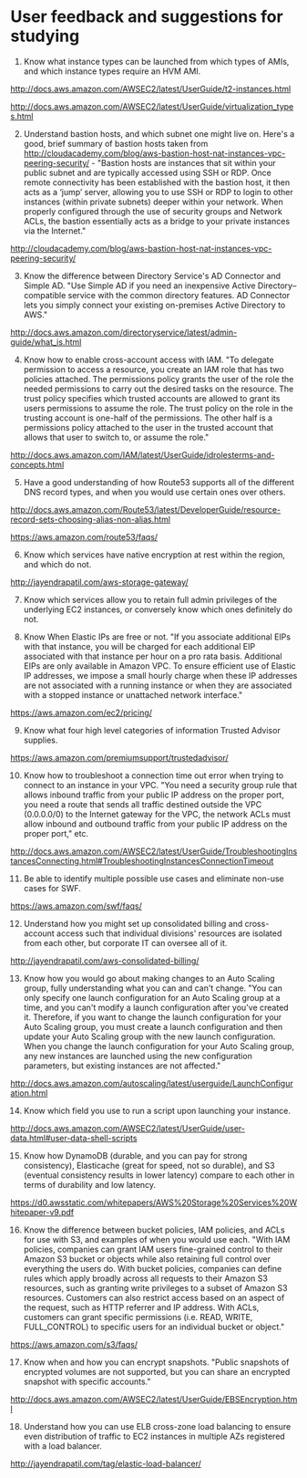 # User feedback and suggestions for studying

1. Know what instance types can be launched from which types of AMIs, and which instance types require an HVM AMI.

http://docs.aws.amazon.com/AWSEC2/latest/UserGuide/t2-instances.html

http://docs.aws.amazon.com/AWSEC2/latest/UserGuide/virtualization_types.html

2. Understand bastion hosts, and which subnet one might live on. Here's a good, brief summary of bastion hosts taken from http://cloudacademy.com/blog/aws-bastion-host-nat-instances-vpc-peering-security/ - "Bastion hosts are instances that sit within your public subnet and are typically accessed using SSH or RDP. Once remote connectivity has been established with the bastion host, it then acts as a ‘jump’ server, allowing you to use SSH or RDP to login to other instances (within private subnets) deeper within your network. When properly configured through the use of security groups and Network ACLs, the bastion essentially acts as a bridge to your private instances via the Internet."

http://cloudacademy.com/blog/aws-bastion-host-nat-instances-vpc-peering-security/

3. Know the difference between Directory Service's AD Connector and Simple AD. "Use Simple AD if you need an inexpensive Active Directory–compatible service with the common directory features. AD Connector lets you simply connect your existing on-premises Active Directory to AWS."

http://docs.aws.amazon.com/directoryservice/latest/admin-guide/what_is.html

4. Know how to enable cross-account access with IAM. "To delegate permission to access a resource, you create an IAM role that has two policies attached. The permissions policy grants the user of the role the needed permissions to carry out the desired tasks on the resource. The trust policy specifies which trusted accounts are allowed to grant its users permissions to assume the role. The trust policy on the role in the trusting account is one-half of the permissions. The other half is a permissions policy attached to the user in the trusted account that allows that user to switch to, or assume the role."

http://docs.aws.amazon.com/IAM/latest/UserGuide/idrolesterms-and-concepts.html

5. Have a good understanding of how Route53 supports all of the different DNS record types, and when you would use certain ones over others.

http://docs.aws.amazon.com/Route53/latest/DeveloperGuide/resource-record-sets-choosing-alias-non-alias.html

https://aws.amazon.com/route53/faqs/

6. Know which services have native encryption at rest within the region, and which do not.

http://jayendrapatil.com/aws-storage-gateway/

7. Know which services allow you to retain full admin privileges of the underlying EC2 instances, or conversely know which ones definitely do not.

8. Know When Elastic IPs are free or not. "If you associate additional EIPs with that instance, you will be charged for each additional EIP associated with that instance per hour on a pro rata basis. Additional EIPs are only available in Amazon VPC. To ensure efficient use of Elastic IP addresses, we impose a small hourly charge when these IP addresses are not associated with a running instance or when they are associated with a stopped instance or unattached network interface."

https://aws.amazon.com/ec2/pricing/

9. Know what four high level categories of information Trusted Advisor supplies.

https://aws.amazon.com/premiumsupport/trustedadvisor/

10. Know how to troubleshoot a connection time out error when trying to connect to an instance in your VPC. "You need a security group rule that allows inbound traffic from your public IP address on the proper port, you need a route that sends all traffic destined outside the VPC (0.0.0.0/0) to the Internet gateway for the VPC, the network ACLs must allow inbound and outbound traffic from your public IP address on the proper port," etc.

http://docs.aws.amazon.com/AWSEC2/latest/UserGuide/TroubleshootingInstancesConnecting.html#TroubleshootingInstancesConnectionTimeout


11. Be able to identify multiple possible use cases and eliminate non-use cases for SWF.

https://aws.amazon.com/swf/faqs/

12. Understand how you might set up consolidated billing and cross-account access such that individual divisions' resources are isolated from each other, but corporate IT can oversee all of it.

http://jayendrapatil.com/aws-consolidated-billing/

13. Know how you would go about making changes to an Auto Scaling group, fully understanding what you can and can't change. "You can only specify one launch configuration for an Auto Scaling group at a time, and you can't modify a launch configuration after you've created it. Therefore, if you want to change the launch configuration for your Auto Scaling group, you must create a launch configuration and then update your Auto Scaling group with the new launch configuration. When you change the launch configuration for your Auto Scaling group, any new instances are launched using the new configuration parameters, but existing instances are not affected."

http://docs.aws.amazon.com/autoscaling/latest/userguide/LaunchConfiguration.html

14. Know which field you use to run a script upon launching your instance.

http://docs.aws.amazon.com/AWSEC2/latest/UserGuide/user-data.html#user-data-shell-scripts

15. Know how DynamoDB (durable, and you can pay for strong consistency), Elasticache (great for speed, not so durable), and S3 (eventual consistency results in lower latency) compare to each other in terms of durability and low latency.

https://d0.awsstatic.com/whitepapers/AWS%20Storage%20Services%20Whitepaper-v9.pdf

16. Know the difference between bucket policies, IAM policies, and ACLs for use with S3, and examples of when you would use each. "With IAM policies, companies can grant IAM users fine-grained control to their Amazon S3 bucket or objects while also retaining full control over everything the users do. With bucket policies, companies can define rules which apply broadly across all requests to their Amazon S3 resources, such as granting write privileges to a subset of Amazon S3 resources. Customers can also restrict access based on an aspect of the request, such as HTTP referrer and IP address. With ACLs, customers can grant specific permissions (i.e. READ, WRITE, FULL_CONTROL) to specific users for an individual bucket or object."

https://aws.amazon.com/s3/faqs/

17. Know when and how you can encrypt snapshots. "Public snapshots of encrypted volumes are not supported, but you can share an encrypted snapshot with specific accounts."

http://docs.aws.amazon.com/AWSEC2/latest/UserGuide/EBSEncryption.html

18. Understand how you can use ELB cross-zone load balancing to ensure even distribution of traffic to EC2 instances in multiple AZs registered with a load balancer.

http://jayendrapatil.com/tag/elastic-load-balancer/